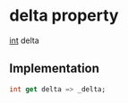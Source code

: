 


# delta property








[int](https://api.flutter.dev/flutter/dart-core/int-class.html) delta
  







## Implementation

```dart
int get delta => _delta;
```








